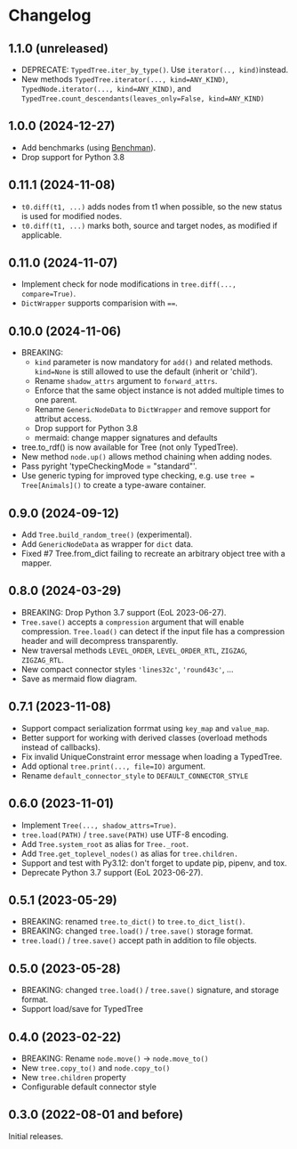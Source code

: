 # Changelog

## 1.1.0 (unreleased)

- DEPRECATE: `TypedTree.iter_by_type()`. Use `iterator(.., kind)`instead.
- New methods `TypedTree.iterator(..., kind=ANY_KIND)`, 
  `TypedNode.iterator(..., kind=ANY_KIND)`,
  and `TypedTree.count_descendants(leaves_only=False, kind=ANY_KIND)`
 
## 1.0.0 (2024-12-27)
- Add benchmarks (using [Benchman](https://github.com/mar10/benchman)).
- Drop support for Python 3.8

## 0.11.1 (2024-11-08)
- `t0.diff(t1, ...)` adds nodes from t1 when possible, so the new status is 
  used for modified nodes. 
- `t0.diff(t1, ...)` marks both, source and target nodes, as modified if 
  applicable.

## 0.11.0 (2024-11-07)
- Implement check for node modifications in `tree.diff(..., compare=True)`.
- `DictWrapper` supports comparision with `==`.

## 0.10.0 (2024-11-06)

- BREAKING:
  - `kind` parameter is now mandatory for `add()` and related methods.
    `kind=None` is still allowed to use the default (inherit or 'child').
  - Rename `shadow_attrs` argument to `forward_attrs`.
  - Enforce that the same object instance is not added multiple times to one parent.
  - Rename `GenericNodeData` to `DictWrapper` and remove support for attribut access.
  - Drop support for Python 3.8
  - mermaid: change mapper signatures and defaults
- tree.to_rdf() is now available for Tree (not only TypedTree).
- New method `node.up()` allows method chaining when adding nodes.
- Pass pyright 'typeCheckingMode = "standard"'.
- Use generic typing for improved type checking, e.g. use `tree = Tree[Animals]()`
  to create a type-aware container.

## 0.9.0 (2024-09-12)

- Add `Tree.build_random_tree()` (experimental).
- Add `GenericNodeData` as wrapper for `dict` data.
- Fixed #7 Tree.from_dict failing to recreate an arbitrary object tree with a mapper.

## 0.8.0 (2024-03-29)

- BREAKING: Drop Python 3.7 support (EoL 2023-06-27).
- `Tree.save()` accepts a `compression` argument that will enable compression.
  `Tree.load()` can detect if the input file has a compression header and will
  decompress transparently.
- New traversal methods `LEVEL_ORDER`, `LEVEL_ORDER_RTL`, `ZIGZAG`, `ZIGZAG_RTL`.
- New compact connector styles `'lines32c'`, `'round43c'`, ...
- Save as mermaid flow diagram.

## 0.7.1 (2023-11-08)

- Support compact serialization forrmat using `key_map` and `value_map`.
- Better support for working with derived classes (overload methods instead of
  callbacks).
- Fix invalid UniqueConstraint error message when loading a TypedTree.
- Add optional `tree.print(..., file=IO)` argument.
- Rename `default_connector_style` to `DEFAULT_CONNECTOR_STYLE`

## 0.6.0 (2023-11-01)

- Implement `Tree(..., shadow_attrs=True)`.
- `tree.load(PATH)` / `tree.save(PATH)` use UTF-8 encoding.
- Add `Tree.system_root` as alias for `Tree._root`.
- Add `Tree.get_toplevel_nodes()` as alias for `tree.children.`
- Support and test with Py3.12: don't forget to update pip, pipenv, and tox.
- Deprecate Python 3.7 support (EoL 2023-06-27).

## 0.5.1 (2023-05-29)

- BREAKING: renamed `tree.to_dict()` to `tree.to_dict_list()`.
- BREAKING: changed `tree.load()` / `tree.save()` storage format.
- `tree.load()` / `tree.save()` accept path in addition to file objects.

## 0.5.0 (2023-05-28)

- BREAKING: changed `tree.load()` / `tree.save()` signature, and storage format.
- Support load/save for TypedTree

## 0.4.0 (2023-02-22)

- BREAKING: Rename `node.move()` -> `node.move_to()`
- New `tree.copy_to()` and `node.copy_to()`
- New `tree.children` property
- Configurable default connector style

## 0.3.0 (2022-08-01 and before)

Initial releases.
